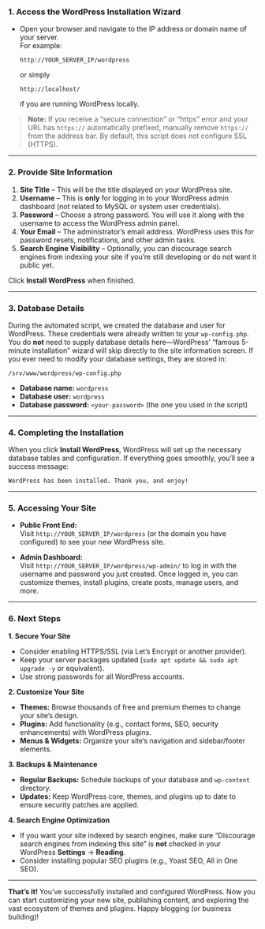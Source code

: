 ### 1. Access the WordPress Installation Wizard

- Open your browser and navigate to the IP address or domain name of your server.  
  For example:  
  ```
  http://YOUR_SERVER_IP/wordpress
  ```
  or simply
  ```
  http://localhost/
  ```
  if you are running WordPress locally.

> **Note:** If you receive a “secure connection” or “https” error and your URL has `https://` automatically prefixed, manually remove `https://` from the address bar. By default, this script does not configure SSL (HTTPS).  

---

### 2. Provide Site Information

1. **Site Title** – This will be the title displayed on your WordPress site.  
2. **Username** – This is **only** for logging in to your WordPress admin dashboard (not related to MySQL or system user credentials).  
3. **Password** – Choose a strong password. You will use it along with the username to access the WordPress admin panel.  
4. **Your Email** – The administrator’s email address. WordPress uses this for password resets, notifications, and other admin tasks.  
5. **Search Engine Visibility** – Optionally, you can discourage search engines from indexing your site if you’re still developing or do not want it public yet.  

Click **Install WordPress** when finished.

---

### 3. Database Details

During the automated script, we created the database and user for WordPress. These credentials were already written to your `wp-config.php`. You do **not** need to supply database details here—WordPress’ “famous 5-minute installation” wizard will skip directly to the site information screen. If you ever need to modify your database settings, they are stored in:

```
/srv/www/wordpress/wp-config.php
```

- **Database name:** `wordpress`  
- **Database user:** `wordpress`  
- **Database password:** `<your-password>` (the one you used in the script)

---

### 4. Completing the Installation

When you click **Install WordPress**, WordPress will set up the necessary database tables and configuration. If everything goes smoothly, you’ll see a success message:

```
WordPress has been installed. Thank you, and enjoy!
```

---

### 5. Accessing Your Site

- **Public Front End:**  
  Visit `http://YOUR_SERVER_IP/wordpress` (or the domain you have configured) to see your new WordPress site.

- **Admin Dashboard:**  
  Visit `http://YOUR_SERVER_IP/wordpress/wp-admin/` to log in with the username and password you just created. Once logged in, you can customize themes, install plugins, create posts, manage users, and more.

---

### 6. Next Steps

**1. Secure Your Site**  
- Consider enabling HTTPS/SSL (via Let’s Encrypt or another provider).  
- Keep your server packages updated (`sudo apt update && sudo apt upgrade -y` or equivalent).  
- Use strong passwords for all WordPress accounts.

**2. Customize Your Site**  
- **Themes:** Browse thousands of free and premium themes to change your site’s design.  
- **Plugins:** Add functionality (e.g., contact forms, SEO, security enhancements) with WordPress plugins.  
- **Menus & Widgets:** Organize your site’s navigation and sidebar/footer elements.

**3. Backups & Maintenance**  
- **Regular Backups:** Schedule backups of your database and `wp-content` directory.  
- **Updates:** Keep WordPress core, themes, and plugins up to date to ensure security patches are applied.

**4. Search Engine Optimization**  
- If you want your site indexed by search engines, make sure “Discourage search engines from indexing this site” is **not** checked in your WordPress **Settings** → **Reading**.  
- Consider installing popular SEO plugins (e.g., Yoast SEO, All in One SEO).

---

**That’s it!** You’ve successfully installed and configured WordPress. Now you can start customizing your new site, publishing content, and exploring the vast ecosystem of themes and plugins. Happy blogging (or business building)!
